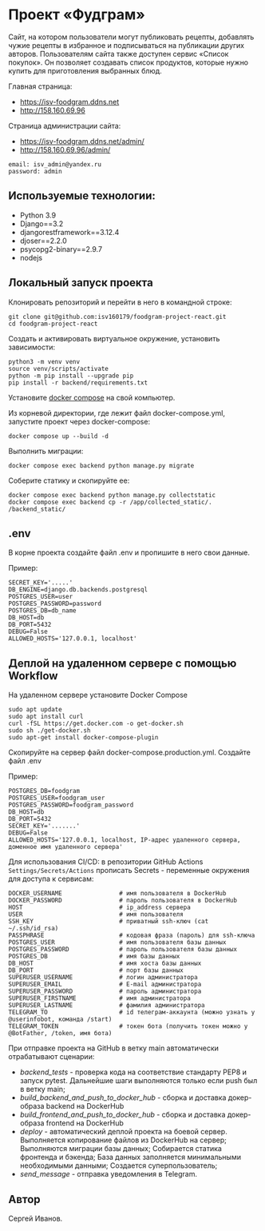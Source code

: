 # Проект «Фудграм» 
Сайт, на котором пользователи могут публиковать рецепты, 
добавлять чужие рецепты в избранное и подписываться на 
публикации других авторов. Пользователям сайта также доступен сервис «Список покупок». 
Он позволяет создавать список продуктов, которые нужно купить для приготовления выбранных блюд.

Главная страница:
- https://isv-foodgram.ddns.net
- http://158.160.69.96

Страница администрации сайта:
- https://isv-foodgram.ddns.net/admin/
- http://158.160.69.96/admin/

```
email: isv_admin@yandex.ru
password: admin
```
## Используемые технологии:
- Python 3.9
- Django==3.2
- djangorestframework==3.12.4
- djoser==2.2.0
- psycopg2-binary==2.9.7
- nodejs

## Локальный запуск проекта

Клонировать репозиторий и перейти в него в командной строке:

```
git clone git@github.com:isv160179/foodgram-project-react.git
cd foodgram-project-react
```

Cоздать и активировать виртуальное окружение, установить зависимости:

```
python3 -m venv venv 
source venv/scripts/activate
python -m pip install --upgrade pip
pip install -r backend/requirements.txt
```

Установите [docker compose](https://www.docker.com/) на свой компьютер.

Из корневой директории, где лежит файл docker-compose.yml,
запустите проект через docker-compose:

```
docker compose up --build -d
```

Выполнить миграции:

```
docker compose exec backend python manage.py migrate
```

Соберите статику и скопируйте ее:

```
docker compose exec backend python manage.py collectstatic
docker compose exec backend cp -r /app/collected_static/. /backend_static/
```

## .env

В корне проекта создайте файл .env и пропишите в него свои данные.

Пример:

```
SECRET_KEY='.....'
DB_ENGINE=django.db.backends.postgresql
POSTGRES_USER=user
POSTGRES_PASSWORD=password
POSTGRES_DB=db_name
DB_HOST=db
DB_PORT=5432
DEBUG=False
ALLOWED_HOSTS='127.0.0.1, localhost'
```

## Деплой на удаленном сервере с помощью Workflow

На удаленном сервере установите Docker Compose

```
sudo apt update
sudo apt install curl
curl -fSL https://get.docker.com -o get-docker.sh
sudo sh ./get-docker.sh
sudo apt-get install docker-compose-plugin 

```
Скопируйте на сервер файл docker-compose.production.yml.
Создайте файл .env

Пример:

```
POSTGRES_DB=foodgram
POSTGRES_USER=foodgram_user
POSTGRES_PASSWORD=foodgram_password
DB_HOST=db
DB_PORT=5432
SECRET_KEY='.......'
DEBUG=False
ALLOWED_HOSTS='127.0.0.1, localhost, IP-адрес удаленного сервера, доменное имя удаленного сервера'
```

Для использования CI/CD: в репозитории GitHub Actions `Settings/Secrets/Actions` прописать Secrets - переменные окружения для доступа к сервисам:

```
DOCKER_USERNAME                # имя пользователя в DockerHub
DOCKER_PASSWORD                # пароль пользователя в DockerHub
HOST                           # ip_address сервера
USER                           # имя пользователя
SSH_KEY                        # приватный ssh-ключ (cat ~/.ssh/id_rsa)
PASSPHRASE                     # кодовая фраза (пароль) для ssh-ключа
POSTGRES_USER                  # имя пользователя базы данных
POSTGRES_PASSWORD              # пароль пользователя базы данных
POSTGRES_DB                    # имя базы данных
DB_HOST                        # имя хоста базы данных
DB_PORT                        # порт базы данных
SUPERUSER_USERNAME             # логин администратора
SUPERUSER_EMAIL                # E-mail администратора
SUPERUSER_PASSWORD             # пароль администратора
SUPERUSER_FIRSTNAME            # имя администратора
SUPERUSER_LASTNAME             # фамилия администратора
TELEGRAM_TO                    # id телеграм-аккаунта (можно узнать у @userinfobot, команда /start)
TELEGRAM_TOKEN                 # токен бота (получить токен можно у @BotFather, /token, имя бота)
```

При отправке проекта на GitHub в ветку main автоматически отрабатывают сценарии:

* *backend_tests* - проверка кода на соответствие стандарту PEP8 и запуск pytest. Дальнейшие шаги выполняются только если push был в ветку main;
* *build_backend_and_push_to_docker_hub* - сборка и доставка докер-образа backend на DockerHub
* *build_frontend_and_push_to_docker_hub* - сборка и доставка докер-образа frontend на DockerHub
* *deploy* - автоматический деплой проекта на боевой сервер. Выполняется копирование файлов из DockerHub на сервер; Выполняются миграции базы данных; Собирается статика фронтенда и бэкенда; База данных заполняется минимальными необходимыми данными; Создается суперпользователь;
* *send\_message* - отправка уведомления в Telegram.

## Автор
Сергей Иванов.
